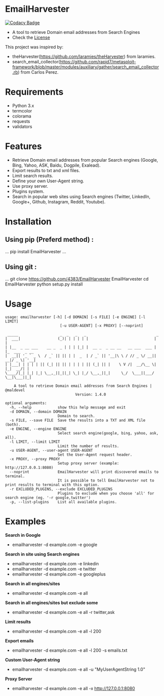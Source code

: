 EmailHarvester
====
[![Codacy Badge](https://api.codacy.com/project/badge/Grade/bc502b9b11744774a5b8c80f4c9f2ffc)](https://www.codacy.com/app/herveberaud-pro/EmailHarvester?utm_source=github.com&amp;utm_medium=referral&amp;utm_content=4383/EmailHarvester&amp;utm_campaign=Badge_Grade)
* A tool to retrieve Domain email addresses from Search Engines
* Check the [License](https://github.com/4383/EmailHarvester/blob/master/LICENSE)

This project was inspired by:
* theHarvester(https://github.com/laramies/theHarvester) from laramies.
* search_email_collector(https://github.com/rapid7/metasploit-framework/blob/master/modules/auxiliary/gather/search_email_collector.rb) from Carlos Perez.


Requirements
=====
* Python 3.x
* termcolor
* colorama
* requests
* validators


Features
=====
* Retrieve Domain email addresses from popular Search engines (Google, Bing, Yahoo, ASK, Baidu, Dogpile, Exalead).
* Export results to txt and xml files.
* Limit search results.
* Define your own User-Agent string.
* Use proxy server.
* Plugins system.
* Search in popular web sites using Search engines (Twitter, LinkedIn, Google+, Github, Instagram, Reddit, Youtube).


Installation
====
Using pip (Preferd method) :
----------------------------
...
pip install EmailHarvester
...

Using git :
-----------
...
git clone https://github.com/4383/EmailHarvester EmailHarvester
cd EmailHarvester
python setup.py install


Usage
=====
```
usage: emailharvester [-h] [-d DOMAIN] [-s FILE] [-e ENGINE] [-l LIMIT]
                         [-u USER-AGENT] [-x PROXY] [--noprint]

 _____                   _  _   _   _                                _
|  ___|                 (_)| | | | | |                              | |
| |__  _ __ ___    __ _  _ | | | |_| |  __ _  _ __ __   __ ___  ___ | |_  ___  _ __
|  __|| '_ ` _ \  / _` || || | |  _  | / _` || '__|\ \ / // _ \/ __|| __|/ _ \| '__|
| |___| | | | | || (_| || || | | | | || (_| || |    \ V /|  __/\__ \| |_|  __/| |
\____/|_| |_| |_| \__,_||_||_| \_| |_/ \__,_||_|     \_/  \___||___/ \__|\___||_|

    A tool to retrieve Domain email addresses from Search Engines | @maldevel
                                Version: 1.4.0

optional arguments:
  -h, --help            show this help message and exit
  -d DOMAIN, --domain DOMAIN
                        Domain to search.
  -s FILE, --save FILE  Save the results into a TXT and XML file (both).
  -e ENGINE, --engine ENGINE
                        Select search engine(google, bing, yahoo, ask, all).
  -l LIMIT, --limit LIMIT
                        Limit the number of results.
  -u USER-AGENT, --user-agent USER-AGENT
                        Set the User-Agent request header.
  -x PROXY, --proxy PROXY
                        Setup proxy server (example: http://127.0.0.1:8080)
  --noprint             EmailHarvester will print discovered emails to terminal. 
						It is possible to tell EmailHarvester not to print results to terminal with this option.
  -r EXCLUDED_PLUGINS, --exclude EXCLUDED_PLUGINS
                        Plugins to exclude when you choose 'all' for search engine (eg. '-r google,twitter')
  -p, --list-plugins    List all available plugins.
```


Examples
=====
**Search in Google**
* emailharvester -d example.com -e google

**Search in site using Search engines**
* emailharvester -d example.com -e linkedin
* emailharvester -d example.com -e twitter
* emailharvester -d example.com -e googleplus

**Search in all engines/sites**
* emailharvester -d example.com -e all

**Search in all engines/sites but exclude some**
* emailharvester -d example.com -e all -r twitter,ask

**Limit results**
* emailharvester -d example.com -e all -l 200

**Export emails**
* emailharvester -d example.com -e all -l 200 -s emails.txt

**Custom User-Agent string**
* emailharvester -d example.com -e all -u "MyUserAgentString 1.0"

**Proxy Server**
* emailharvester -d example.com -e all -x http://127.0.0.1:8080
